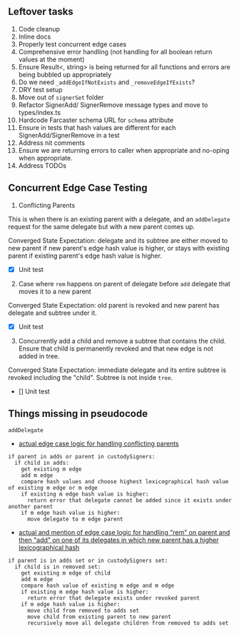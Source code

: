 ## Leftover tasks

1. Code cleanup
2. Inline docs
3. Properly test concurrent edge cases
4. Comprehensive error handling (not handling for all boolean return values at the moment)
5. Ensure Result<<type>, string> is being returned for all functions and errors are being bubbled up appropriately
6. Do we need `_addEdgeIfNotExists` and `_removeEdgeIfExists`?
7. DRY test setup
8. Move out of `signerSet` folder
9. Refactor SignerAdd/ SignerRemove message types and move to types/index.ts
10. Hardcode Farcaster schema URL for `schema` attribute
11. Ensure in tests that hash values are different for each SignerAdd/SignerRemove in a test
12. Address nit comments
13. Ensure we are returning errors to caller when appropriate and no-oping when appropriate.
14. Address TODOs

## Concurrent Edge Case Testing

1. Conflicting Parents

This is when there is an existing parent with a delegate, and an `addDelegate` request for the same delegate but with a new parent comes up.

Converged State Expectation: delegate and its subtree are either moved to new parent if new parent's edge hash value is higher, or stays with existing parent if existing parent's edge hash value is higher.

- [x] Unit test

2. Case where `rem` happens on parent of delegate before `add` delegate that moves it to a new parent

Converged State Expectation: old parent is revoked and new parent has delegate and subtree under it.

- [x] Unit test

3. Concurrently add a child and remove a subtree that contains the child. Ensure that child is permanently revoked and that new edge is not added in tree.

Converged State Expectation: immediate delegate and its entire subtree is revoked including the "child". Subtree is not inside `tree`.

- [] Unit test

## Things missing in pseudocode

`addDelegate`

- [actual edge case logic for handling conflicting parents](https://github.com/farcasterxyz/hub/pull/36/files#diff-1b97142d99baef4457c1ee2d7a58cf927584d76586bd9156fd21382c06328ba1R105-R120)

```
if parent in adds or parent in custodySigners:
  if child in adds:
    get existing m edge
    add m edge
    compare hash values and choose highest lexicographical hash value of existing m edge or m edge
    if existing m edge hash value is higher:
      return error that delegate cannot be added since it exists under another parent
    if m edge hash value is higher:
      move delegate to m edge parent
```

- [actual and mention of edge case logic for handling "rem" on parent and then "add" on one of its delegates in which new parent has a higher lexicographical hash](https://github.com/farcasterxyz/hub/pull/36/files#diff-1b97142d99baef4457c1ee2d7a58cf927584d76586bd9156fd21382c06328ba1R122-R143)

```
if parent is in adds set or in custodySigners set:
  if child is in removed set:
    get existing m edge of child
    add m edge
    compare hash value of existing m edge and m edge
    if existing m edge hash value is higher:
      return error that delegate exists under revoked parent
    if m edge hash value is higher:
      move child from removed to adds set
      move child from existing parent to new parent
      recursively move all delegate children from removed to adds set
```
